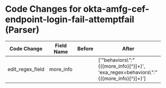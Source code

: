 # Code Changes for okta-amfg-cef-endpoint-login-fail-attemptfail (Parser)

| Code Change | Field Name | Before | After |
|-------------|------------|--------|-------|
| edit_regex_field | more_info |  | ['"behaviors\\*":"*\{({more_info}[^\}]+)', 'exa_regex=behaviors\\*":"*\{({more_info}[^\}]+)'] |